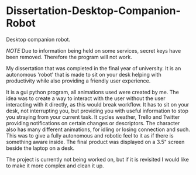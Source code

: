 # Dissertation-Desktop-Companion-Robot
Desktop companion robot.

*NOTE* Due to information being held on some services, secret keys have been removed. Therefore the program will not work.

My dissertation that was completed in the final year of university. It is an autonomous 'robot' that is made to sit on your desk helping with productivity while also providing a friendly user experience.

It is a gui python program, all animations used were created by me. The idea was to create a way to interact with the user without the user interacting with it directly, as this would break workflow. It has to sit on your desk, not interrupting you, but providing you with useful information to stop you straying from your current task. It cycles weather, Trello and Twitter providing notifications on certain changes or descriptors. The character also has many different animations, for idling or losing connection and such. This was to give a fully autonomous and robotic feel to it as if there is something aware inside. The final product was displayed on a 3.5" screen beside the laptop on a desk.

The project is currently not being worked on, but if it is revisited I would like to make it more complex and clean it up.
